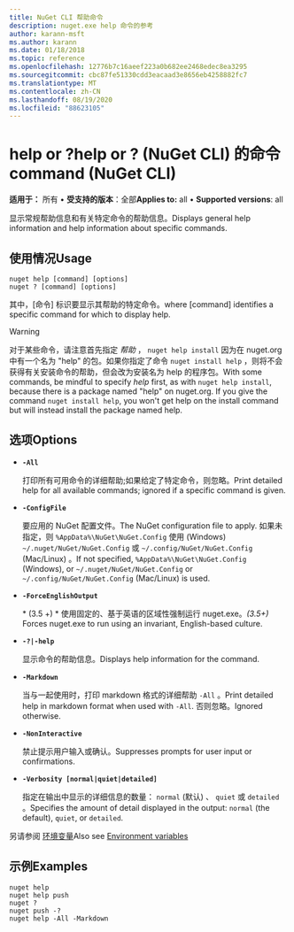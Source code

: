 ```yaml
---
title: NuGet CLI 帮助命令
description: nuget.exe help 命令的参考
author: karann-msft
ms.author: karann
ms.date: 01/18/2018
ms.topic: reference
ms.openlocfilehash: 12776b7c16aeef223a0b682ee2468edec8ea3295
ms.sourcegitcommit: cbc87fe51330cdd3eacaad3e8656eb4258882fc7
ms.translationtype: MT
ms.contentlocale: zh-CN
ms.lasthandoff: 08/19/2020
ms.locfileid: "88623105"
---
```

# <a name="help-or--command-nuget-cli"></a><span data-ttu-id="11b9e-103">help or ?</span><span class="sxs-lookup"><span data-stu-id="11b9e-103">help or ?</span></span> <span data-ttu-id="11b9e-104"> (NuGet CLI) 的命令</span><span class="sxs-lookup"><span data-stu-id="11b9e-104">command (NuGet CLI)</span></span>

<span data-ttu-id="11b9e-105">**适用于：** 所有 &bullet; **受支持的版本**：全部</span><span class="sxs-lookup"><span data-stu-id="11b9e-105">**Applies to:** all &bullet; **Supported versions**: all</span></span>

<span data-ttu-id="11b9e-106">显示常规帮助信息和有关特定命令的帮助信息。</span><span class="sxs-lookup"><span data-stu-id="11b9e-106">Displays general help information and help information about specific commands.</span></span>

## <a name="usage"></a><span data-ttu-id="11b9e-107">使用情况</span><span class="sxs-lookup"><span data-stu-id="11b9e-107">Usage</span></span>

```cli
nuget help [command] [options]
nuget ? [command] [options]
```

<span data-ttu-id="11b9e-108">其中，[命令] 标识要显示其帮助的特定命令。</span><span class="sxs-lookup"><span data-stu-id="11b9e-108">where [command] identifies a specific command for which to display help.</span></span>

> [!Warning]
> <span data-ttu-id="11b9e-109">对于某些命令，请注意首先指定 *帮助* ， `nuget help install` 因为在 nuget.org 中有一个名为 "help" 的包。如果你指定了命令 `nuget install help` ，则将不会获得有关安装命令的帮助，但会改为安装名为 help 的程序包。</span><span class="sxs-lookup"><span data-stu-id="11b9e-109">With some commands, be mindful to specify *help* first, as with `nuget help install`, because there is a package named "help" on nuget.org. If you give the command `nuget install help`, you won't get help on the install command but will instead install the package named help.</span></span>

## <a name="options"></a><span data-ttu-id="11b9e-110">选项</span><span class="sxs-lookup"><span data-stu-id="11b9e-110">Options</span></span>

- **`-All`**

  <span data-ttu-id="11b9e-111">打印所有可用命令的详细帮助;如果给定了特定命令，则忽略。</span><span class="sxs-lookup"><span data-stu-id="11b9e-111">Print detailed help for all available commands; ignored if a specific command is given.</span></span>

- **`-ConfigFile`**

  <span data-ttu-id="11b9e-112">要应用的 NuGet 配置文件。</span><span class="sxs-lookup"><span data-stu-id="11b9e-112">The NuGet configuration file to apply.</span></span> <span data-ttu-id="11b9e-113">如果未指定，则 `%AppData%\NuGet\NuGet.Config` 使用 (Windows) `~/.nuget/NuGet/NuGet.Config` 或 `~/.config/NuGet/NuGet.Config` (Mac/Linux) 。</span><span class="sxs-lookup"><span data-stu-id="11b9e-113">If not specified, `%AppData%\NuGet\NuGet.Config` (Windows), or `~/.nuget/NuGet/NuGet.Config` or `~/.config/NuGet/NuGet.Config` (Mac/Linux) is used.</span></span>

- **`-ForceEnglishOutput`**

  <span data-ttu-id="11b9e-114">\* (3.5 +) \* 使用固定的、基于英语的区域性强制运行 nuget.exe。</span><span class="sxs-lookup"><span data-stu-id="11b9e-114">*(3.5+)* Forces nuget.exe to run using an invariant, English-based culture.</span></span>

- **`-?|-help`**

  <span data-ttu-id="11b9e-115">显示命令的帮助信息。</span><span class="sxs-lookup"><span data-stu-id="11b9e-115">Displays help information for the command.</span></span>

- **`-Markdown`**

  <span data-ttu-id="11b9e-116">当与一起使用时，打印 markdown 格式的详细帮助 `-All` 。</span><span class="sxs-lookup"><span data-stu-id="11b9e-116">Print detailed help in markdown format when used with `-All`.</span></span> <span data-ttu-id="11b9e-117">否则忽略。</span><span class="sxs-lookup"><span data-stu-id="11b9e-117">Ignored otherwise.</span></span>

- **`-NonInteractive`**

  <span data-ttu-id="11b9e-118">禁止提示用户输入或确认。</span><span class="sxs-lookup"><span data-stu-id="11b9e-118">Suppresses prompts for user input or confirmations.</span></span>

- **`-Verbosity [normal|quiet|detailed]`**

  <span data-ttu-id="11b9e-119">指定在输出中显示的详细信息的数量： `normal` (默认) 、 `quiet` 或 `detailed` 。</span><span class="sxs-lookup"><span data-stu-id="11b9e-119">Specifies the amount of detail displayed in the output: `normal` (the default), `quiet`, or `detailed`.</span></span>

<span data-ttu-id="11b9e-120">另请参阅 [环境变量](cli-ref-environment-variables.md)</span><span class="sxs-lookup"><span data-stu-id="11b9e-120">Also see [Environment variables](cli-ref-environment-variables.md)</span></span>

## <a name="examples"></a><span data-ttu-id="11b9e-121">示例</span><span class="sxs-lookup"><span data-stu-id="11b9e-121">Examples</span></span>

```cli
nuget help
nuget help push
nuget ?
nuget push -?
nuget help -All -Markdown
```
